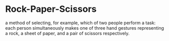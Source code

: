 # Rock-Paper-Scissors
a method of selecting, for example, which of two people perform a task: each person simultaneously makes one of three hand gestures representing a rock, a sheet of paper, and a pair of scissors respectively.
